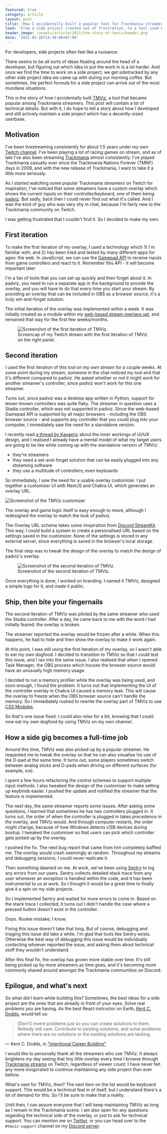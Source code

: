 ```yaml
---
featured: true
category: article
layout: post
title: 'How I accidentally built a popular tool for Trackmania streamers: the story of TMViz'
lead: 'From a side project created out of frustration, to a tool used by many.'
header_image: /assets/article/2021/the-story-of-tmviz/header.png
date: '2021-05-26T14:30:00+07:00'
---
```


For developers, side projects often feel like a nuisance.

There seems to be all sorts of ideas floating around the head of a developer, but figuring out which idea to put the work in is a lot harder. And once we find the time to work on a side project, we get sidetracked by any other side project idea we came up with during our morning coffee. But sometimes, the perfect formula for a side project can arrive out of the most mundane situations.

This is the story of how I accidentally built [TMViz](https://tmviz.vercel.app/), a tool that became popular among Trackmania streamers. This post will contain a lot of technical details. But with it, I do hope to tell a story about how I developed and still actively maintain a side project which has a decently-sized userbase.

## Motivation

I've been livestreaming consistently for about 1.5 years under my own [Twitch channel](https://www.twitch.tv/resir014). I've been playing a lot of racing games on stream, and as of late I've also been streaming [Trackmania](https://trackmania.com/) almost consistently. I've played Trackmania casually ever since the Trackmania Nations Forever (TMNF) days in 2009, and with the new release of Trackmania, I want to take it a little more seriously.

As I started watching some popular Trackmania streamers on Twitch for inspiration, I've noticed that some streamers have a custom overlay which shows the current inputs on their controller/keyboard, one of them being [padviz](https://github.com/piatf/padviz). But sadly, back then I could never find out what it's called. And I was the kind of guy who was very shy in chat, because I'm fairly new to the Trackmania community on Twitch.

I was getting frustrated that I couldn't find it. So I decided to make my own.

## First iteration

To make the first iteration of my overlay, I used a technology which 1) I'm familiar with; and 2) has been tried and tested by many different apps for ages: the web. In JavaScript, we can use the [Gamepad API](https://developer.mozilla.org/en-US/docs/Web/API/Gamepad_API) to receive inputs from game controllers and react to it. Remember this API - it will become important later.

I'm a fan of tools that you can set up quickly and then forget about it. In padviz, you need to run a separate app in the background to provide the overlay, and you will have to do that every time you start your stream. By providing an overlay that can be included in OBS as a browser source, it's a truly set-and-forget solution.

The initial iteration of the overlay was implemented within a week. It was initially created as a module within my [web-based stream overlays set](https://github.com/resir014/stream-overlays), and remained that way for the first few weeks/months.

<figure>
  <img src="/assets/article/2021/the-story-of-tmviz/tmviz-01-screenshot.jpg" alt="Screenshot of the first iteration of TMViz." />
  <figcaption>Screencap of my Twitch stream with the first iteration of TMViz on the right panel.</figcaption>
</figure>

## Second iteration

I used the first iteration of this tool on my own stream for a couple weeks. At some point during my stream, someone in the chat noticed my tool and that it's different compared to padviz. He asked whether or not it might work for another streamer's controller, since padviz won't work for this one streamer.

Turns out, since padviz was a desktop app written in Python, support for lesser-known controllers was quite flaky. The streamer in question uses a Stadia controller, which was not supported in padviz. Since the web-based Gamepad API is supported by all major browsers - including the OBS browser source - and supports any controller that you could plug into your computer, I immediately saw the need for a standalone version.

I recently read [a thread by Kavaeric](https://twitter.com/Kavaeric/status/1391933781901197319) about the inner workings of UI/UX design, and I realised I already have a mental model of what my target users are going to be like while coming up with the standalone version of TMViz:

- they're streamers
- they need a set-and-forget solution that can be easily plugged into any streaming software
- they use a multitude of controllers; even keyboards

So immediately, I saw the need for a usable overlay customizer. I put together a customiser UI with NextJS and Chakra UI, which generates an overlay URL.

![Screenshot of the TMViz customizer](/assets/article/2021/the-story-of-tmviz/tmviz-customizer.png)

The overlay and game logic itself is easy enough to move, although I redesigned the overlay to match the look of padviz.

The Overlay URL scheme takes some imspiration from [Discord StreamKit](https://streamkit.discord.com/overlay). This way, I could build a system to create a personalised URL based on the settings saved in the customizer. None of the settings is stored in any external server, since everything is saved in the browser's local storage.

The final step was to tweak the design of the overlay to match the design of padviz's overlay.

<figure>
  <img src="/assets/article/2021/the-story-of-tmviz/tmviz-02-screenshot.png" alt="Screenshot of the second iteration of TMViz." />
  <figcaption>Screenshot of the second iteration of TMViz.</figcaption>
</figure>

Once everything is done, I worked on branding. I named it TMViz, designed a simple logo for it, and made it public.

## Ship, then bite your fingernails

The second iteration of TMViz was piloted by the same streamer who used the Stadia controller. After a day, he came back to me with the word I had initially feared: the overlay is broken.

The streamer reported the overlay would be frozen after a while. When this happens, he had to hide and then show the overlay to make it work again.

At this point, I was still using the first iteration of my overlay, so I wasn't able to eat my own dogfood. I decided to transition to TMViz so that I could test this issue, and I ran into the same issue. I also realised that when I opened Task Manager, the OBS process which houses the browser source would have an unusually high memory usage.

I decided to run a memory profiler while the overlay was being used, and soon enough, I found the problem. It turns out that implementing the UI of the controller overlay in Chakra UI caused a memory leak. This will cause the overlay to freeze when the OBS browser source can't handle the memory. So I immediately rushed to rewrite the overlay part of TMViz to use [CSS Modules](https://nextjs.org/docs/basic-features/built-in-css-support#adding-component-level-css).

So that's one issue fixed. I could also relax for a bit, knowing that I could now eat my own dogfood by using TMViz on my own channel.

## How a side gig becomes a full-time job

Around this time, TMViz was also picked up by a popular streamer. He requested me to tweak the overlay so that he can also visualise his use of the D-pad at the same time. It turns out, some players sometimes switch between analog sticks and D-pads when driving on different surfaces (for example, ice).

I spent a few hours refactoring the control schemes to support multiple input methods. I also tweaked the design of the customiser to make setting up keybinds easier. I pushed the update and notified the streamer that the feature is implemented.

The next day, the same streamer reports some issues. After asking some questions, I learned that sometimes he has two controllers plugged in. It turns out, the order of when the controller is plugged in takes precedence in the overlay, and TMViz would. And through computer restarts, the order might change, because of how Windows detects USB devices during bootup. I tweaked the customiser so that users can pick which controller gets picked up by the overlay.

I pushed the fix. The next bug report that came from him completely baffled me. The overlay would crash seemingly at random. Throughout my streams and debugging sessions, I could never replicate it.

Then something dawned on me. At work, we've been using [Sentry](https://sentry.io/) to log any errors from our users. Sentry collects detailed stack trace from any user whenever an exception is handled within the code, and it has been instrumental to us at work. So I thought it would be a great time to finally give it a spin on my side projects.

So I implemented Sentry and waited for more errors to come in. Based on the stack trace I collected, it turns out I didn't handle the case where a pressed button doesn't exist in the controller.

Oops. Rookie mistake, I know.

Fixing this issue doesn't take that long. But of course, debugging and triaging this issue did take a while. I'm glad that tools like Sentry exists. Otherwise the best way of debugging this issue would be individually contacting whoever reported the issue, and asking them about technical stuff they wouldn't understand.

After this final fix, the overlay has grown more stable over time. It's still being picked up by more streamers as time goes, and it's becoming more commonly shared around amongst the Trackmania communities on Discord.

## Epilogue, and what's next

So what did I learn while building this? Sometimes, the best ideas for a side project are the ones that are already in front of your eyes. Solve real problems _you_ are having. As the best React instructor on Earth, [Kent C. Dodds](https://twitter.com/kentcdodds), would tell us:

> [Don't] invent problems just so you can create solutions to them. Nobody will care. Contribute to existing solutions, and solve problems where there are no solutions or the existing solutions are lacking.

&mdash; Kent C. Dodds, in ["Intentional Career Building"](https://kentcdodds.com/blog/intentional-career-building)

I would like to personally thank all the streamers who use TMViz. It always brightens my day seeing that tiny little overlay every time I browse through [Trackmania streams](https://www.twitch.tv/directory/game/TrackMania) on Twitch, regardless of viewer count. I have never felt any more invigorated to continue maintaining any side project than ever before.

What's next for TMViz, then? The next item on the list would be keyboard support. This would be a technical feat in of itself, but I understand there's a lot of demand for this. So I'll be sure to make that a reality.

Until then, I can assure everyone that I will keep maintaining TMViz as long as I remain in the Trackmania scene. I am also open for any questions regarding the technical side of the overlay, or just to ask for technical support. You can mention me on [Twitter](https://twitter.com/resir014), or you can head over to the `#tmviz-support` channel on my [Discord server](https://discord.gg/ws3P4wf).
